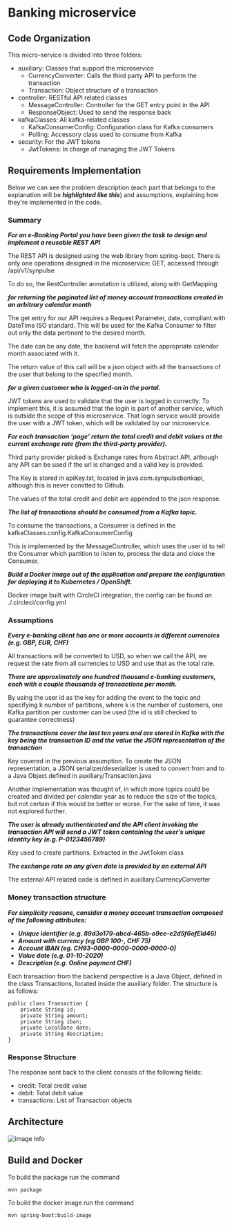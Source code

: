 # Banking microservice

## Code Organization
This micro-service is divided into three folders:
- auxiliary: Classes that support the microservice
    - CurrencyConverter: Calls the third party API to perform the transaction
    - Transaction: Object structure of a transaction
- controller: RESTful API related classes
    - MessageController: Controller for the GET entry point in the API
    - ResponseObject: Used to send the response back
- kafkaClasses: All kafka-related classes
    - KafkaConsumerConfig: Configuration class for Kafka consumers
    - Polling: Accessory class used to consume from Kafka
- security: For the JWT tokens
    - JwtTokens: In charge of managing the JWT Tokens

## Requirements Implementation
Below we can see the problem description (each part that belongs to the explanation will be ___highlighted like this___) and assumptions, explaining how they're implemented in the code.
### Summary ###
___For an e-Banking Portal you have been given the task to design and implement a reusable REST API___

The REST API is designed using the web library from spring-boot. There is only one operations designed in the microservice: GET, accessed through /api/v1/synpulse

To do so, the RestController annotation is utilized, along with GetMapping

___for returning the paginated list of money account transactions created in an arbitrary calendar month___

The get entry for our API requires a Request Parameter, date, compliant with DateTime ISO standard. This will be used for the Kafka Consumer to filter out only the data pertinent to the desired month. 

The date can be any date, the backend will fetch the appropriate calendar month associated with it.

The return value of this call will be a json object with all the transactions of the user that belong to the specified month.

___for a given customer who is logged-on in the portal.___

JWT tokens are used to validate that the user is logged in correctly. To implement
this, it is assumed that the login is part of another service, which is outside
the scope of this microservice. That login service would provide the user with a JWT token, which will be validated by our microservice.

___For each transaction ‘page’ return the total credit and debit values at the current exchange rate (from the third-party provider).___

Third party provider picked is Exchange rates from Abstract API, although any API can be used if the url is changed and a valid key is provided. 

The Key is stored in apiKey.txt, located in java.com.synpulsebankapi, although this is never comitted to Github.

The values of the total credit and debit are appended to the json response.

___The list of transactions should be consumed from a Kafka topic.___

To consume the transactions, a Consumer is defined in the kafkaClasses.config.KafkaConsumerConfig

This is implemented by the MessageController, which uses the user id to tell the Consumer which partition to listen to, process the data and close the Consumer.

___Build a Docker image out of the application and prepare the configuration for deploying it to Kubernetes / OpenShift.___

Docker image built with CircleCI integration, the config can be found on ./.circleci/config.yml

### Assumptions
___Every e-banking client has one or more accounts in different currencies (e.g. GBP, EUR, CHF)___

All transactions will be converted to USD, so when we call the API, we request the rate from all currencies to USD and use that as the total rate.

___There are approximately one hundred thousand e-banking customers, each with a couple thousands of transactions per month.___

By using the user id as the key for adding the event to the topic and specifying k number of partitions, where k is the number of customers, one Kafka partition per customer can be used (the id is still checked to guarantee correctness)

___The transactions cover the last ten years and are stored in Kafka with the key being the transaction ID and the value the JSON representation of the transaction___

Key covered in the previous assumption. To create the JSON representation, a JSON serializer/deserializer is used to convert from and to a Java Object defined in auxiliary/Transaction.java 

Another implementation was thought of, in which more topics could be created and divided per calendar year as to reduce the size of the topics, but not certain if this would be better or worse. For the sake of time, it was not explored further.

___The user is already authenticated and the API client invoking the transaction API will send a JWT token containing the user’s unique identity key (e.g. P-0123456789)___ 

Key used to create partitions. Extracted in the JwtToken class

___The exchange rate on any given date is provided by an external API___

The external API related code is defined in auxiliary.CurrencyConverter

### Money transaction structure
___For simplicity reasons, consider a money account transaction composed of the following attributes:___
- ___Unique identifier (e.g. 89d3o179-abcd-465b-o9ee-e2d5f6ofEld46)___
- ___Amount with currency (eg GBP 100-, CHF 75)___
- ___Account IBAN (eg. CH93-0000-0000-0000-0000-0)___
- ___Value date (e.g. 01-10-2020)___
- ___Description (e.g. Online payment CHF)___

Each transaction from the backend perspective is a Java Object, defined in the class Transactions, located inside the auxiliary folder. The structure is as follows:

```
public class Transaction {
    private String id;
    private String amount;
    private String iban;
    private LocalDate date;
    private String description;
}
```

### Response Structure

The response sent back to the client consists of the following fields:
- credit: Total credit value
- debit: Total debit value
- transactions: List of Transaction objects

## Architecture

![image info](./architecture.png)

## Build and Docker

To build the package run the command

```mvn package```

To build the docker image run the command

```mvn spring-boot:build-image```


